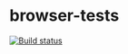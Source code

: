 # browser-tests

[![Build status](https://badge.buildkite.com/97cbb370d16a1aa622bc2d8c3475b887475be2710f0370fab9.svg?branch=master)](https://buildkite.com/uberopensource/browser-tests)

